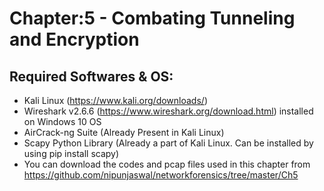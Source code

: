 # 	Chapter:5 - Combating Tunneling and Encryption
##	Required Softwares & OS:

- Kali Linux (https://www.kali.org/downloads/)
- Wireshark v2.6.6 (https://www.wireshark.org/download.html) installed on Windows 10 OS
- AirCrack-ng Suite (Already Present in Kali Linux)
- Scapy Python Library (Already a part of Kali Linux. Can be installed by using pip install scapy)
- You can download the codes and pcap files used in this chapter from https://github.com/nipunjaswal/networkforensics/tree/master/Ch5
